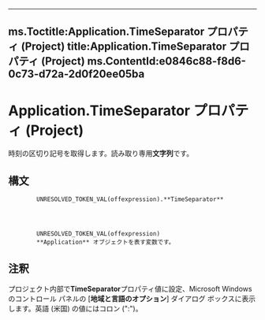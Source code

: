 

---
ms.Toctitle:Application.TimeSeparator プロパティ (Project)
title:Application.TimeSeparator プロパティ (Project)
ms.ContentId:e0846c88-f8d6-0c73-d72a-2d0f20ee05ba
---
# Application.TimeSeparator プロパティ (Project)




時刻の区切り記号を取得します。読み取り専用**文字列**です。

## 構文

            UNRESOLVED_TOKEN_VAL(offexpression).**TimeSeparator**




            UNRESOLVED_TOKEN_VAL(offexpression)
            **Application** オブジェクトを表す変数です。



## 注釈
プロジェクト内部で**TimeSeparator**プロパティ値に設定、Microsoft Windows のコントロール パネルの [**地域と言語のオプション**] ダイアログ ボックスに表示します。英語 (米国) の値にはコロン (":")。




